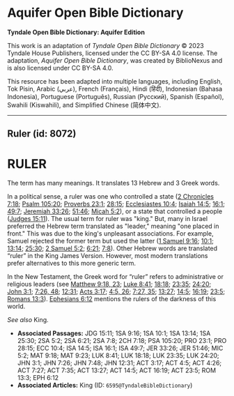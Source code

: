 # Aquifer Open Bible Dictionary

**Tyndale Open Bible Dictionary: Aquifer Edition**

This work is an adaptation of *Tyndale Open Bible Dictionary* © 2023 Tyndale House Publishers, licensed under the CC BY\-SA 4\.0 license. The adaptation, *Aquifer Open Bible Dictionary*, was created by BiblioNexus and is also licensed under CC BY\-SA 4\.0\.

This resource has been adapted into multiple languages, including English, Tok Pisin, Arabic (عربي), French (Français), Hindi (हिंदी), Indonesian (Bahasa Indonesia), Portuguese (Português), Russian (Русский), Spanish (Español), Swahili (Kiswahili), and Simplified Chinese (简体中文).



--------------------------------

## Ruler (id: 8072)

RULER
=====

The term has many meanings. It translates 13 Hebrew and 3 Greek words. 

In a political sense, a ruler was one who controlled a state ([2 Chronicles 7:18](https://ref.ly/2Chr7:18); [Psalm 105:20](https://ref.ly/Ps105:20); [Proverbs 23:1](https://ref.ly/Prov23:1); [28:15](https://ref.ly/Prov28:15); [Ecclesiastes 10:4](https://ref.ly/Eccl10:4); [Isaiah 14:5](https://ref.ly/Isa14:5); [16:1](https://ref.ly/Isa16:1); [49:7](https://ref.ly/Isa49:7); [Jeremiah 33:26](https://ref.ly/Jer33:26); [51:46](https://ref.ly/Jer51:46); [Micah 5:2](https://ref.ly/Mic5:2)), or a state that controlled a people ([Judges 15:11](https://ref.ly/Judg15:11)). The usual term for ruler was "king." But, many in Israel preferred the Hebrew term translated as "leader," meaning "one placed in front." This was due to the king's unpleasant associations. For example, Samuel rejected the former term but used the latter ([1 Samuel 9:16](https://ref.ly/1Sam9:16); [10:1](https://ref.ly/1Sam10:1); [13:14](https://ref.ly/1Sam13:14); [25:30](https://ref.ly/1Sam25:30); [2 Samuel 5:2](https://ref.ly/2Sam5:2); [6:21](https://ref.ly/2Sam6:21); [7:8](https://ref.ly/2Sam7:8)). Other Hebrew words are translated “ruler” in the King James Version. However, most modern translations prefer alternatives to this more generic term.

In the New Testament, the Greek word for “ruler” refers to administrative or religious leaders (see [Matthew 9:18, 23](https://ref.ly/Matt9:18,Matt9:23); [Luke 8:41](https://ref.ly/Luke8:41); [18:18](https://ref.ly/Luke18:18); [23:35](https://ref.ly/Luke23:35); [24:20](https://ref.ly/Luke24:20); [John 3:1](https://ref.ly/John3:1); [7:26, 48](https://ref.ly/John7:26,John7:48); [12:31](https://ref.ly/John12:31); [Acts 3:17](https://ref.ly/Acts3:17); [4:5, 26](https://ref.ly/Acts4:5,Acts4:26); [7:27, 35](https://ref.ly/Acts7:27,Acts7:35); [13:27](https://ref.ly/Acts13:27); [14:5](https://ref.ly/Acts14:5); [16:19](https://ref.ly/Acts16:19); [23:5](https://ref.ly/Acts23:5); [Romans 13:3](https://ref.ly/Rom13:3)). [Ephesians 6:12](https://ref.ly/Eph6:12) mentions the rulers of the darkness of this world.

*See also* King.

* **Associated Passages:** JDG 15:11; 1SA 9:16; 1SA 10:1; 1SA 13:14; 1SA 25:30; 2SA 5:2; 2SA 6:21; 2SA 7:8; 2CH 7:18; PSA 105:20; PRO 23:1; PRO 28:15; ECC 10:4; ISA 14:5; ISA 16:1; ISA 49:7; JER 33:26; JER 51:46; MIC 5:2; MAT 9:18; MAT 9:23; LUK 8:41; LUK 18:18; LUK 23:35; LUK 24:20; JHN 3:1; JHN 7:26; JHN 7:48; JHN 12:31; ACT 3:17; ACT 4:5; ACT 4:26; ACT 7:27; ACT 7:35; ACT 13:27; ACT 14:5; ACT 16:19; ACT 23:5; ROM 13:3; EPH 6:12
* **Associated Articles:** King (ID: `6595@TyndaleBibleDictionary`)

